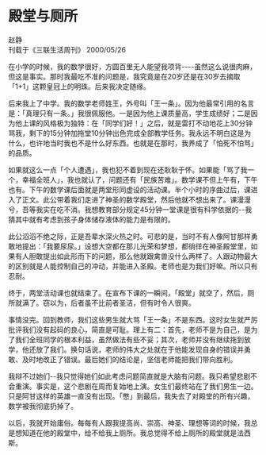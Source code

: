 # 殿堂与厕所
赵静  
刊载于《三联生活周刊》 2000/05/26


在小学的时候，我的数学很好，方圆百里无人能望我项背----虽然这么说很肉麻，但这是事实。那时我最吃不准的问题是，我究竟是在20岁还是在30岁去摘取「1+1」这颗皇冠上的明珠。后来我决定随缘。

后来我上了中学。我的数学老师姓王，外号叫「王一条」。因为他最常引用的名言是：「真理只有一条。」我很佩服他。一是因为他上课质量高，学生成绩好；二是因为他上课的风格极为独特：在「同学们好！」之后，就是雷打不动地花上30分钟骂我，剩下的15分钟加拖堂10分钟出色完成全部教学任务。我永远不明白这是为什么，也许地当时我也不是什么好东西。也就是在那时，我养成了「怕死不怕骂」的品质。

如果就这么一点「个人遭遇」，我也犯不着到现在还耿耿于怀。如果能「骂了我一个，幸福全班人」，我也就认了，问题还有「民族苦难」。数学课不但上午有，下午也有。下午的数学课后面就是两堂形同虚设的活动课。半个小时的序曲过后，课进入了正文。此公带着我们走进了神圣的数学殿堂，然后他就不想出来了。课漫漫兮，吾等我实在吃不消。我想教育部分规定45分钟一堂课是很有科学依据的--我猜其中就有考虑到孩子身体储存液体的能力是有限的。

此公滔滔不绝之际，正是吾辈水深火热之时。可悲的是，当时不有人像阿甘那样勇敢地提出：「我要尿尿。」设想大空都在那儿光荣和梦想，都徜徉在神圣殿堂里，如果有人胆敢提出如此形而下的问题，那么他就跟禽兽没什么两样了。人跟动物最大的区别就是人能控制自己的冲动，并能进入圣殿。老师也是为我们好嘛。所以只有忍耐。

终于，两堂活动课也就结束了。在宣布下课的一瞬间，「殿堂」就空了，然后，厕所就满了。窃以为，后者虽不比前者圣洁，但有时令人很爽。

事情没完。回到教师，我们这些男生就大骂「王一条」不是东西。这时女生就严厉批评我们没有起码的良心，简直是可耻。理上有二：首先，老师不是为自己，是为了我们全班同学的根本利益，虽然做法有些不妥；其次，老师并没有继续拖到放学，他还放了我们。换句话说，老师的伟大之处就在于他能发现自身的错误并勇敢、及时地改正了错误。最后她们的结论是，坚信老师能把我们带向胜利。

我辩不过她们--我只觉得她们如此考虑问题简直就是大脑有问题。我只希望悲剧不会重演。事实是，这个悲剧在周而复始地上演。女生们最终站在了我们男生一边。只是阿甘这样的英雄一直没有出现。「憋」到最后，我失去了对殿堂的所有兴趣，数学被我彻底扔掉了。

以后，我就开始庸俗。每每有人跟我提高尚、崇高、神圣、理想等词的时候，我总是想知道在他的殿堂中，给不给我上厕所。我总觉得不给上厕所的殿堂就是法西斯。